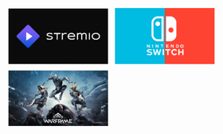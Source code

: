 <style>img{padding:1%}</style>

<a href="./stremio.md"><img src="./img/bannerStremio.png" width="200px"></a>
<a href="./switch.md"><img src="./img/bannerNintendoSwitch.png" width="200px"></a>
<a href="./warframe.md"><img src="./img/bannerWarframe.webp" width="200px"></a>